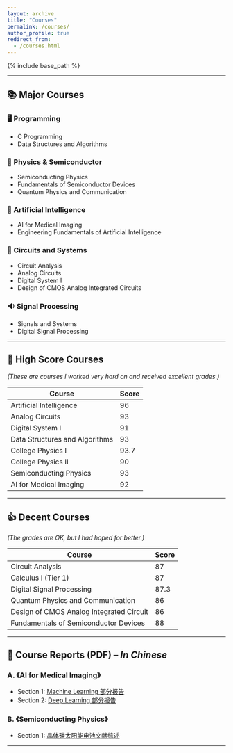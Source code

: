 ```yaml
---
layout: archive
title: "Courses"
permalink: /courses/
author_profile: true
redirect_from:
  - /courses.html
---
```


{% include base_path %}

---

## 📚 Major Courses

### 🖥️ Programming
- C Programming
- Data Structures and Algorithms

### 🧪 Physics & Semiconductor
- Semiconducting Physics
- Fundamentals of Semiconductor Devices
- Quantum Physics and Communication

### 🤖 Artificial Intelligence
- AI for Medical Imaging
- Engineering Fundamentals of Artificial Intelligence

### 🔌 Circuits and Systems
- Circuit Analysis
- Analog Circuits
- Digital System I
- Design of CMOS Analog Integrated Circuits

### 🔉 Signal Processing
- Signals and Systems
- Digital Signal Processing

---

## 🏅 High Score Courses

*(These are courses I worked very hard on and received excellent grades.)*

| Course                              | Score |
|-------------------------------------|-------|
| Artificial Intelligence             | 96    |
| Analog Circuits                     | 93    |
| Digital System I                    | 91    |
| Data Structures and Algorithms      | 93    |
| College Physics I                   | 93.7  |
| College Physics II                  | 90    |
| Semiconducting Physics              | 93    |
| AI for Medical Imaging              | 92    |

---

## 👍 Decent Courses

*(The grades are OK, but I had hoped for better.)*

| Course                                      | Score |
|---------------------------------------------|--------|
| Circuit Analysis                            | 87     |
| Calculus I (Tier 1)                         | 87     |
| Digital Signal Processing                   | 87.3   |
| Quantum Physics and Communication           | 86     |
| Design of CMOS Analog Integrated Circuit    | 86     |
| Fundamentals of Semiconductor Devices       | 88     |

---

## 📄 Course Reports (PDF) – *In Chinese*

### A. 《AI for Medical Imaging》

- Section 1: [Machine Learning 部分报告](../assets/course_report_AFMI_ML.pdf)
- Section 2: [Deep Learning 部分报告](../assets/course_report_AFMI_DL.pdf)

### B. 《Semiconducting Physics》

- Section 1: [晶体硅太阳能电池文献综述](../assets/course_report_SP.pdf)


---







